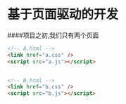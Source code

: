 # 基于页面驱动的开发
####项目之初,我们只有两个页面
```html
<!-- A.html -->
<link href="a.css" />
<script src="a.js"></script>


<!-- B.html -->
<link href="b.css" />
<script src="b.js"></script>
```